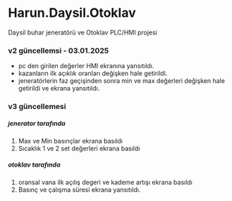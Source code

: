 # Harun.Daysil.Otoklav
Daysil buhar jeneratörü ve Otoklav PLC/HMI projesi

### v2 güncellemsi - 03.01.2025
- pc den girilen değerler HMI ekranına yansıtıldı. 
- kazanların ilk açıklık oranları değişken hale getirildi.
- jeneratörlerin faz geçişinden sonra min ve max değerleri değişken hale getirildi ve ekrana yansıtıldı.

### v3 güncellemesi

##### jenerator tarafında
1. Max ve Min basınçlar ekrana basıldı
2. Sıcaklık 1 ve 2 set değerleri ekrana basıldı

##### otoklav tarafında
1. oransal vana ilk açılış degeri ve kademe artışı ekrana basıldı
2. Basınç ve çalışma süresi ekrana yansıtıldı.